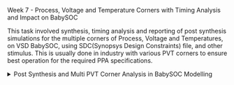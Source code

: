 Week 7 - Process, Voltage and Temperature Corners with Timing Analysis and Impact on BabySOC

This task involved synthesis, timing analysis and reporting of post synthesis simulations for the multiple corners of Process, Voltage and Temperatures, on VSD BabySOC, using SDC(Synopsys Design Constraints) file, and other stimulus. This is usually done in industry with various PVT corners to ensure best operation for the required PPA specifications. 

<details>
  <Summary> Post Synthesis and Multi PVT Corner Analysis in BabySOC Modelling</Summary>
  
  - **What is PVT, SDC and Timing Analysis?**
    - 
  - **Reading SDC constraints and synthesizing the design**
    - Commands used are:
      - dc_shell
      - set target_library /home/aakarshitha/VSDBabySoC/src/lib/sky130_fd_sc_hd__tt_025C_1v80.db
      - set link_library {* /home/aakarshitha/VSDBabySoC/src/lib/sky130_fd_sc_hd__tt_025C_1v80.db /home/aakarshitha/VSDBabySoC/src/lib/avsdpll.db /home/aakarshitha/VSDBabySoC/src/lib/avsddac.db}
      - set search_path {/home/aakarshitha/VSDBabySoC/src/include /home/aakarshitha/VSDBabySoC/src/module}
      - read_file {sandpiper_gen.vh sandpiper.vh sp_default.vh sp_verilog.vh clk_gate.v avsddac.v avsdpll.v rvmyth.v rvmyth_gen.v vsdbabysoc.v} -autoread -top vsdbabysoc
      - link
      - read_sdc /home/aakarshitha/VSDBabySoC/src/sdc/vsdbabysoc_synthesis.sdc
      - compile_ultra
      - write_file -format verilog -hierarchy -output /output/vsdbabysoc_net_sdc_new.v
      - report_qor > /VSDBabySoC/output/report_qor_sdc_new.txt
      
  - **Post Synthesis Simulation**
    - Steps to be done post synthesis, follow same as the post synthesis GLS simulation we have done in previous weeks.
    - Commands used:
      - cd Desktop/aakarshitha/VSDBabySoC/
      - iverilog -DFUNCTIONAL -DUNIT_DELAY=#1 -o ./output/post_synth_sim.out ./src/gls_model/primitives.v ./src/gls_model/sky130_fd_sc_hd.v ./output/vsdbabysoc_net.v ./src/module/avsdpll.v ./src/module/avsddac.v ./src/module/testbench.v
      - cd Desktop/aakarshitha/VSDBabySoC/output/
      - ./post_synth_sim.out
      - gtkwave dump.vcd
          
  - **Multi-Corner Synthesis for all the PVT**
    - Steps below must be followed to make this analysis
    - Conversion of all the .lib files to .db format:
      - Use a script for this process. Steps are as follows:
      - Download Libraries: Obtain .lib files for different corners from [This](https://github.com/efabless/skywater-pdk-libs-sky130_fd_sc_hd/tree/master/timing).
      - Convert .lib to .db: Using Synopsys LC Shell, convert the .lib files to .db format for use in synthesis.
      - Script named conversion.sh contains the commands as in the image below. Use this to set the path for the tcl script that will do the conversion.
      - ![Alt Text](../images/Week7/conversion.sh.jpg)
      - Make a directory using "mkdir db_files". Create TCL file nano lib2db.tcl.
      - ![Alt Text](../images/Week7/lib2db_tcl.jpg)
      - ![Alt Text](../images/Week7/lib2db_conv_script_run.jpg)
      - Run conversion.sh using the command "./conversion.sh"
      - Then you get all the .db files inside the src/db_files directory.
      - ![Alt Text](../images/Week7/db_files_outputfiles.jpg)
    - Synthesis Script for multi-PVT Corners and result analysis
      - Follow the following steps to run a script that can use Design Compiler and run multiple PVT corners syntheses for the VSDBabySoC.
      - Create a pvt_corners.sh script wiht following content. It is used to set and run the tcl file and log path for the DC run.
      - ![Alt Text](../images/Week7/pvt_corners_shell.jpg)
      - Create under src/script directory your tcl script named pvt_corners.tcl
      - ![Alt Text](../images/Week7/script_pvtcorners1.jpg)
      - ![Alt Text](../images/Week7/pvt_corners_tcl1.jpg)
      - ![Alt Text](../images/Week7/pvt_corners_tcl2.jpg)
      - Go to VSDBabySoC and run the pvt corners shell script as "./pvt_corners.sh"
      - This will give your report_timing.rpt result in the same directory, open it to see all the Worst Negative Slack and Worst Hold Slack for each corner to get a comparison between different PVT.
    - Resulting analysis for multiple PVTs by synthesis using Design Compiler, performed using a shell script:
      - | PVT Corner       | WNS        | WHS       |
|------------------|------------|-----------|
| ff_100C_1v65     | 0.0865402  | 0.255021  |
| ff_100C_1v95     | 1.73898    | 0.201382  |
| ff_n40C_1v56     | 0.0163574  | 0.298206  |
| ff_n40C_1v65     | 0.00467682 | 0.26137   |
| ff_n40C_1v76     | 1.19031    | 0.230204  |
| ff_n40C_1v95     | 1.48732    | 0.192912  |
| ss_100C_1v40     | 0.00461388 | 0.895194  |
| ss_100C_1v60     | 3.20362    | 0.64934   |
| ss_n40C_1v28     | -0.983768  | 1.7782    |
| ss_n40C_1v35     | 0.00220871 | 1.32591   |
| ss_n40C_1v40     | 0.00345802 | 1.10723   |
| ss_n40C_1v44     | 0.0033617  | 0.998978  |
| ss_n40C_1v60     | 0.00459862 | 0.669568  |
| ss_n40C_1v76     | 0.0142012  | 0.510206  |
| tt_025C_1v80     | 0.0288324  | 0.31604   |
| tt_100C_1v80     | 0.0239305  | 0.32076   |
     - ![Alt Text](../images/Week7/report_timing_rpt.jpg)
     - ![Alt Text](../images/Week7/whs_vs_pvt_corner.jpg)
     - ![Alt Text](../images/Week7/wns_vs_pvt_corner.jpg)
       
  - **Important Notable things during each step**
    - 
      

  
  
  
  </details>

